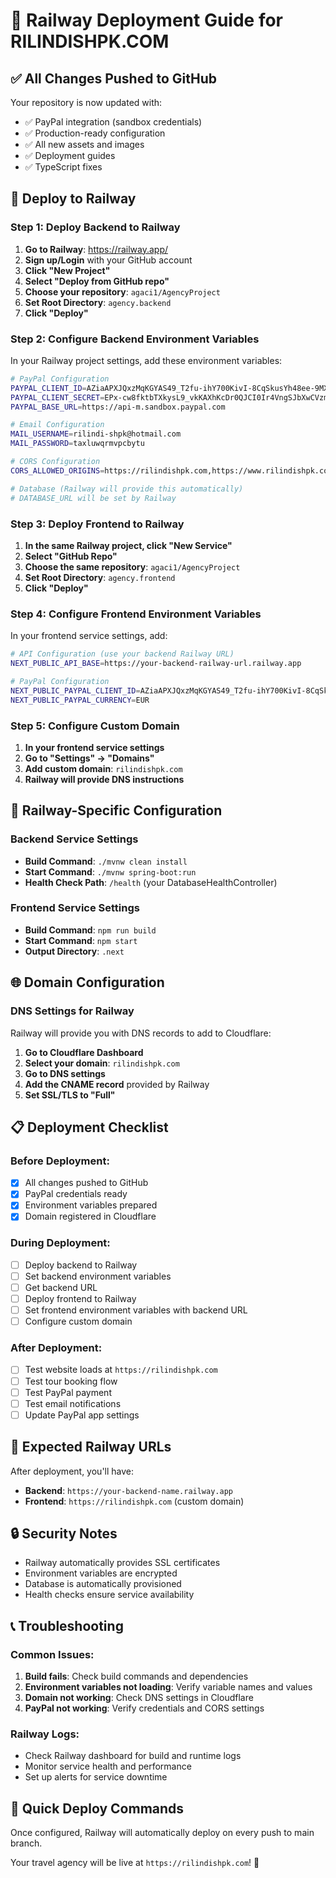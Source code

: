 # 🚀 Railway Deployment Guide for RILINDISHPK.COM

## ✅ **All Changes Pushed to GitHub**

Your repository is now updated with:
- ✅ PayPal integration (sandbox credentials)
- ✅ Production-ready configuration
- ✅ All new assets and images
- ✅ Deployment guides
- ✅ TypeScript fixes

## 🚂 **Deploy to Railway**

### **Step 1: Deploy Backend to Railway**

1. **Go to Railway**: https://railway.app/
2. **Sign up/Login** with your GitHub account
3. **Click "New Project"**
4. **Select "Deploy from GitHub repo"**
5. **Choose your repository**: `agaci1/AgencyProject`
6. **Set Root Directory**: `agency.backend`
7. **Click "Deploy"**

### **Step 2: Configure Backend Environment Variables**

In your Railway project settings, add these environment variables:

```bash
# PayPal Configuration
PAYPAL_CLIENT_ID=AZiaAPXJQxzMqKGYAS49_T2fu-ihY700KivI-8CqSkusYh48ee-9MXH-fszfpBhwkW9UjUjj8fraw99U
PAYPAL_CLIENT_SECRET=EPx-cw8fktbTXkysL9_vkKAXhKcDr0QJCI0Ir4VngSJbXwCVzmviLUaksRkcGHquABIthJf6B-T-3iku
PAYPAL_BASE_URL=https://api-m.sandbox.paypal.com

# Email Configuration
MAIL_USERNAME=rilindi-shpk@hotmail.com
MAIL_PASSWORD=taxluwqrmvpcbytu

# CORS Configuration
CORS_ALLOWED_ORIGINS=https://rilindishpk.com,https://www.rilindishpk.com

# Database (Railway will provide this automatically)
# DATABASE_URL will be set by Railway
```

### **Step 3: Deploy Frontend to Railway**

1. **In the same Railway project, click "New Service"**
2. **Select "GitHub Repo"**
3. **Choose the same repository**: `agaci1/AgencyProject`
4. **Set Root Directory**: `agency.frontend`
5. **Click "Deploy"**

### **Step 4: Configure Frontend Environment Variables**

In your frontend service settings, add:

```bash
# API Configuration (use your backend Railway URL)
NEXT_PUBLIC_API_BASE=https://your-backend-railway-url.railway.app

# PayPal Configuration
NEXT_PUBLIC_PAYPAL_CLIENT_ID=AZiaAPXJQxzMqKGYAS49_T2fu-ihY700KivI-8CqSkusYh48ee-9MXH-fszfpBhwkW9UjUjj8fraw99U
NEXT_PUBLIC_PAYPAL_CURRENCY=EUR
```

### **Step 5: Configure Custom Domain**

1. **In your frontend service settings**
2. **Go to "Settings" → "Domains"**
3. **Add custom domain**: `rilindishpk.com`
4. **Railway will provide DNS instructions**

## 🔧 **Railway-Specific Configuration**

### **Backend Service Settings**

- **Build Command**: `./mvnw clean install`
- **Start Command**: `./mvnw spring-boot:run`
- **Health Check Path**: `/health` (your DatabaseHealthController)

### **Frontend Service Settings**

- **Build Command**: `npm run build`
- **Start Command**: `npm start`
- **Output Directory**: `.next`

## 🌐 **Domain Configuration**

### **DNS Settings for Railway**

Railway will provide you with DNS records to add to Cloudflare:

1. **Go to Cloudflare Dashboard**
2. **Select your domain**: `rilindishpk.com`
3. **Go to DNS settings**
4. **Add the CNAME record** provided by Railway
5. **Set SSL/TLS to "Full"**

## 📋 **Deployment Checklist**

### **Before Deployment:**
- [x] All changes pushed to GitHub
- [x] PayPal credentials ready
- [x] Environment variables prepared
- [x] Domain registered in Cloudflare

### **During Deployment:**
- [ ] Deploy backend to Railway
- [ ] Set backend environment variables
- [ ] Get backend URL
- [ ] Deploy frontend to Railway
- [ ] Set frontend environment variables with backend URL
- [ ] Configure custom domain

### **After Deployment:**
- [ ] Test website loads at `https://rilindishpk.com`
- [ ] Test tour booking flow
- [ ] Test PayPal payment
- [ ] Test email notifications
- [ ] Update PayPal app settings

## 🎯 **Expected Railway URLs**

After deployment, you'll have:
- **Backend**: `https://your-backend-name.railway.app`
- **Frontend**: `https://rilindishpk.com` (custom domain)

## 🔒 **Security Notes**

- Railway automatically provides SSL certificates
- Environment variables are encrypted
- Database is automatically provisioned
- Health checks ensure service availability

## 📞 **Troubleshooting**

### **Common Issues:**

1. **Build fails**: Check build commands and dependencies
2. **Environment variables not loading**: Verify variable names and values
3. **Domain not working**: Check DNS settings in Cloudflare
4. **PayPal not working**: Verify credentials and CORS settings

### **Railway Logs:**
- Check Railway dashboard for build and runtime logs
- Monitor service health and performance
- Set up alerts for service downtime

## 🚀 **Quick Deploy Commands**

Once configured, Railway will automatically deploy on every push to main branch.

Your travel agency will be live at `https://rilindishpk.com`! 🎉 